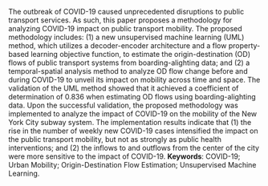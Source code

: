 The outbreak of COVID-19 caused unprecedented disruptions to public transport services. As such, this paper proposes a methodology for analyzing COVID-19 impact on public transport mobility. The proposed methodology includes: (1) a new unsupervised machine learning (UML) method, which utilizes a decoder-encoder architecture and a flow property-based learning objective function, to estimate the origin-destination (OD) flows of public transport systems from boarding-alighting data; and (2) a temporal-spatial analysis method to analyze OD flow change before and during COVID-19 to unveil its impact on mobility across time and space. The validation of the UML method showed that it achieved a coefficient of determination of 0.836 when estimating OD flows using boarding-alighting data. Upon the successful validation, the proposed methodology was implemented to analyze the impact of COVID-19 on the mobility of the New York City subway system. The implementation results indicate that (1) the rise in the number of weekly new COVID-19 cases intensified the impact on the public transport mobility, but not as strongly as public health interventions; and (2) the inflows to and outflows from the center of the city were more sensitive to the impact of COVID-19.
**Keywords**: COVID-19; Urban Mobility; Origin-Destination Flow Estimation; Unsupervised Machine Learning.

